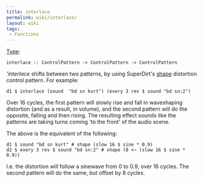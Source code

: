 ```yaml
---
title: interlace
permalink: wiki/interlace/
layout: wiki
tags:
 - Functions
---
```


[Type](/wiki/Type_signature "wikilink"):

    interlace :: ControlPattern -> ControlPattern -> ControlPattern

*'interlace* shifts between two patterns, by using SuperDirt's
[shape](shape "wikilink") distortion control pattern. For example:

    d1 $ interlace (sound  "bd sn kurt") (every 3 rev $ sound "bd sn:2")

Over 16 cycles, the first pattern will slowly rise and fall in
waveshaping distortion (and as a result, in volume), and the second
pattern will do the opposite, falling and then rising. The resulting
effect sounds like the patterns are taking turns coming 'to the front'
of the audio scene.

The above is the equivalent of the following:

    d1 $ sound "bd sn kurt" # shape (slow 16 $ sine * 0.9)
    d2 $ every 3 rev $ sound "bd sn:2" # shape (8 <~ (slow 16 $ sine * 0.9))

I.e. the distortion will follow a sinewave from 0 to 0.9, over 16
cycles. The second pattern will do the same, but offset by 8 cycles.
